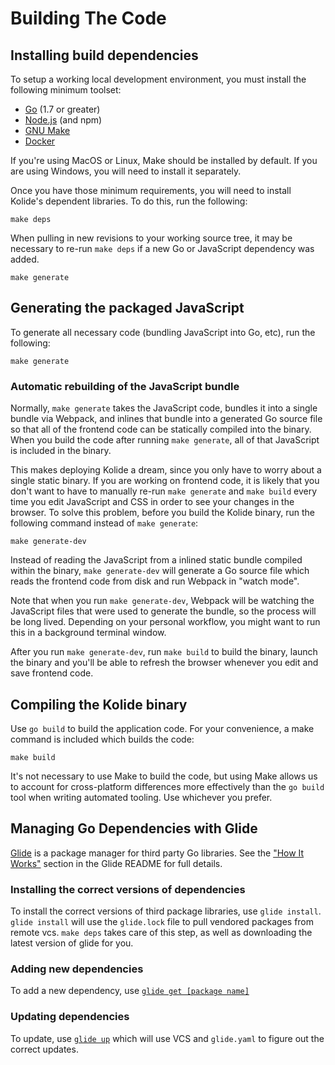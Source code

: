 Building The Code
=================

## Installing build dependencies

To setup a working local development environment, you must install the following minimum toolset:

* [Go](https://golang.org/dl/) (1.7 or greater)
* [Node.js](https://nodejs.org/en/download/current/) (and npm)
* [GNU Make](https://www.gnu.org/software/make/)
* [Docker](https://www.docker.com/products/overview#/install_the_platform)


If you're using MacOS or Linux, Make should be installed by default. If you are using Windows, you will need to install it separately.

Once you have those minimum requirements, you will need to install Kolide's dependent libraries. To do this, run the following:

```
make deps
```

When pulling in new revisions to your working source tree, it may be necessary to re-run `make deps` if a new Go or JavaScript dependency was added.


```
make generate
```

## Generating the packaged JavaScript

To generate all necessary code (bundling JavaScript into Go, etc), run the following:

```
make generate
```

### Automatic rebuilding of the JavaScript bundle

Normally, `make generate` takes the JavaScript code, bundles it into a single bundle via Webpack, and inlines that bundle into a generated Go source file so that all of the frontend code can be statically compiled into the binary. When you build the code after running `make generate`, all of that JavaScript is included in the binary.

This makes deploying Kolide a dream, since you only have to worry about a single static binary. If you are working on frontend code, it is likely that you don't want to have to manually re-run `make generate` and `make build` every time you edit JavaScript and CSS in order to see your changes in the browser. To solve this problem, before you build the Kolide binary, run the following command instead of `make generate`:

```
make generate-dev
```

Instead of reading the JavaScript from a inlined static bundle compiled within the binary, `make generate-dev` will generate a Go source file which reads the frontend code from disk and run Webpack in "watch mode".

Note that when you run `make generate-dev`, Webpack will be watching the JavaScript files that were used to generate the bundle, so the process will be long lived. Depending on your personal workflow, you might want to run this in a background terminal window.

After you run `make generate-dev`, run `make build` to build the binary, launch the binary and you'll be able to refresh the browser whenever you edit and save frontend code.

## Compiling the Kolide binary

Use `go build` to build the application code. For your convenience, a make command is included which builds the code:

```
make build
```

It's not necessary to use Make to build the code, but using Make allows us to account for cross-platform differences more effectively than the `go build` tool when writing automated tooling. Use whichever you prefer.

## Managing Go Dependencies with Glide

[Glide](https://github.com/Masterminds/glide#glide-vendor-package-management-for-golang) is a package manager for third party Go libraries. See the ["How It Works"](https://github.com/Masterminds/glide#how-it-works) section in the Glide README for full details.

### Installing the correct versions of dependencies

To install the correct versions of third package libraries, use `glide install`. `glide install` will  use the `glide.lock` file to pull vendored packages from remote vcs.  `make deps` takes care of this step, as well as downloading the latest version of glide for you.

### Adding new dependencies

To add a new dependency, use [`glide get [package name]`](https://github.com/Masterminds/glide#glide-get-package-name)

### Updating dependencies

To update, use [`glide up`](https://github.com/Masterminds/glide#glide-update-aliased-to-up) which will use VCS and `glide.yaml` to figure out the correct updates.
